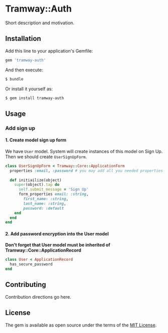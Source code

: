 # Tramway::Auth
Short description and motivation.

## Installation
Add this line to your application's Gemfile:

```ruby
gem 'tramway-auth'
```

And then execute:
```bash
$ bundle
```

Or install it yourself as:
```bash
$ gem install tramway-auth
```

## Usage

### Add sign up

#### 1. Create model sign up form

We have `User` model. System will create instances of this model on Sign Up. Then we should create `UserSignUpForm`.

```ruby
class UserSignUpForm < Tramway::Core::ApplicationForm
  properties :email, :password # you may add all you needed properties here
  
  def initiailize(object)
    super(object).tap do
      self.submit_message = 'Sign Up'
      form_properties email: :string,
        first_name: :string,
        last_name: :string,
        password: :default
    end
  end
end
```

#### 2. Add password encryption into the User model

**Don't forget that User model must be inherited of Tramway::Core::ApplicationRecord**

```ruby
class User < ApplicationRecord
  has_secure_password
end
```

## Contributing
Contribution directions go here.

## License
The gem is available as open source under the terms of the [MIT License](http://opensource.org/licenses/MIT).

